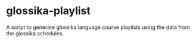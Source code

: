 # glossika-playlist
A script to generate glossika language course playlists using the data from the glossika schedules
